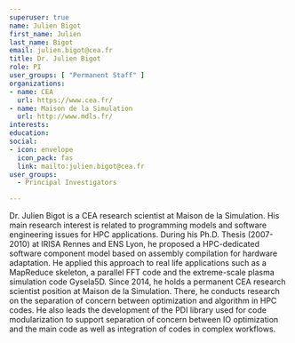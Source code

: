 ```yaml
---
superuser: true
name: Julien Bigot
first_name: Julien
last_name: Bigot
email: julien.bigot@cea.fr
title: Dr. Julien Bigot
role: PI
user_groups: [ "Permanent Staff" ]
organizations:
- name: CEA
  url: https://www.cea.fr/
- name: Maison de la Simulation
  url: http://www.mdls.fr/
interests:
education:
social:
- icon: envelope
  icon_pack: fas
  link: mailto:julien.bigot@cea.fr
user_groups:
  - Principal Investigators

---
```

Dr. Julien Bigot is a CEA research scientist at Maison de la Simulation.
His main research interest is related to programming models and software engineering issues for HPC applications.
During his Ph.D. Thesis (2007-2010) at IRISA Rennes and ENS Lyon, he proposed a HPC-dedicated software component model based on assembly compilation for hardware adaptation.
He applied this approach to real life applications such as a MapReduce skeleton, a parallel FFT code and the extreme-scale plasma simulation code Gysela5D.
Since 2014, he holds a permanent CEA research scientist position at Maison de la Simulation.
There, he conducts research on the separation of concern between optimization and algorithm in HPC codes.
He also leads the development of the PDI library used for code modularization to support separation of concern between IO optimization and the main code as well as integration of codes in complex workflows.
